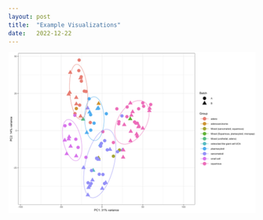 ```yaml
---
layout: post
title:  "Example Visualizations"
date:   2022-12-22
---
```



![Example PCA plot](/assets/images/pca.png)
